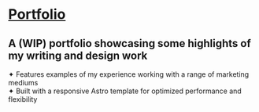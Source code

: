 # [Portfolio](https://danielledonnelly.github.io/marketing-portfolio)
## A (WIP) portfolio showcasing some highlights of my writing and design work
✦ Features examples of my experience working with a range of marketing mediums
<br>✦ Built with a responsive Astro template for optimized performance and flexibility

